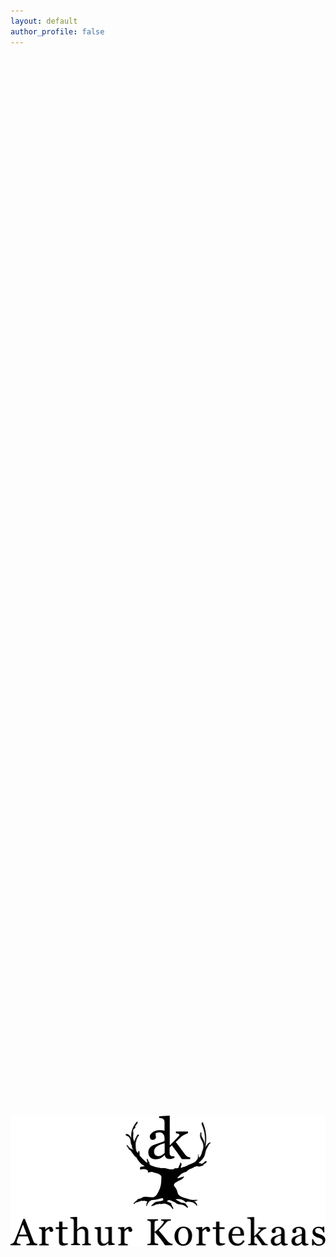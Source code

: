 ```yaml
---
layout: default
author_profile: false
---
```

<style>


.hero-bg {
  position: relative;
  width: 100%;              /* Changed from 100vw */
  height: 90vh;
  min-height: 400px;
  background: url('/assets/images/hero1.webp') center center/cover no-repeat;
  display: flex;
  align-items: center;
  justify-content: center;
  overflow: hidden;
}

.hero-logo {
  width: 100%;              /* Let it scale with the container */
  max-width: 600px;         /* Adjust as needed */
  max-height: 80vh;         /* Prevents logo from overflowing vertically */
  height: auto;
  z-index: 2;
}

/* Prevent horizontal scroll on the whole page */
body {
  overflow-x: hidden;
}
</style>

<div class="hero-bg">
  <img class="hero-logo" src="/assets/images/ui/logobig.svg" alt="Logo">
</div>